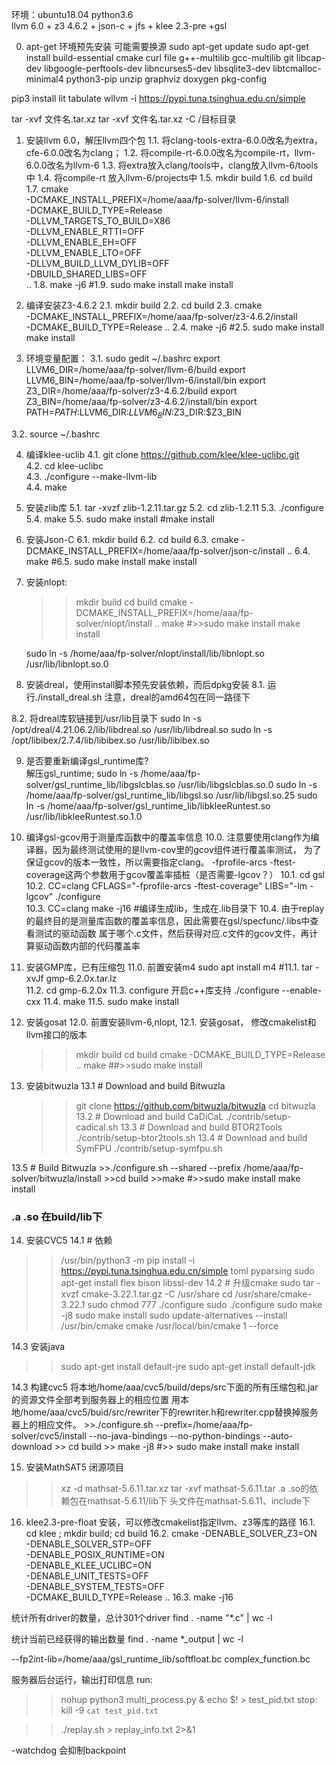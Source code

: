 环境：ubuntu18.04  python3.6    
llvm 6.0 + z3 4.6.2 + json-c + jfs + klee 2.3-pre +gsl

0. apt-get 环境预先安装
  可能需要换源
  sudo apt-get update
  sudo apt-get install build-essential cmake curl file g++-multilib gcc-multilib git libcap-dev libgoogle-perftools-dev libncurses5-dev libsqlite3-dev libtcmalloc-minimal4 python3-pip unzip graphviz doxygen pkg-config

  pip3 install lit tabulate wllvm -i https://pypi.tuna.tsinghua.edu.cn/simple


tar -xvf 文件名.tar.xz
tar -xvf 文件名.tar.xz -C /目标目录

1. 安装llvm 6.0，解压llvm四个包
  1.1. 将clang-tools-extra-6.0.0改名为extra，cfe-6.0.0改名为clang；
  1.2. 将compile-rt-6.0.0改名为compile-rt，llvm-6.0.0改名为llvm-6
  1.3. 将extra放入clang/tools中，clang放入llvm-6/tools中
  1.4. 将compile-rt 放入llvm-6/projects中
  1.5. mkdir build
  1.6. cd build
  1.7. cmake \
         -DCMAKE_INSTALL_PREFIX=/home/aaa/fp-solver/llvm-6/install \
         -DCMAKE_BUILD_TYPE=Release \
         -DLLVM_TARGETS_TO_BUILD=X86 \
         -DLLVM_ENABLE_RTTI=OFF \
         -DLLVM_ENABLE_EH=OFF \
         -DLLVM_ENABLE_LTO=OFF \
         -DLLVM_BUILD_LLVM_DYLIB=OFF \
         -DBUILD_SHARED_LIBS=OFF \
         ..
  1.8. make -j6
  #1.9. sudo make install
   make install


2. 编译安装Z3-4.6.2
  2.1. mkdir build
  2.2. cd build 
  2.3. cmake \
        -DCMAKE_INSTALL_PREFIX=/home/aaa/fp-solver/z3-4.6.2/install \
        -DCMAKE_BUILD_TYPE=Release   ..
  2.4. make -j6
  #2.5. sudo make install
  make install


3. 环境变量配置：
  3.1. sudo gedit ~/.bashrc
    export LLVM6_DIR=/home/aaa/fp-solver/llvm-6/build
    export LLVM6_BIN=/home/aaa/fp-solver/llvm-6/install/bin
    export Z3_DIR=/home/aaa/fp-solver/z3-4.6.2/build
    export Z3_BIN=/home/aaa/fp-solver/z3-4.6.2/install/bin
    export PATH=$PATH:$LLVM6_DIR:$LLVM6_BIN:$Z3_DIR:$Z3_BIN

  3.2. source ~/.bashrc


4. 编译klee-uclib
   4.1. git clone https://github.com/klee/klee-uclibc.git  
   4.2. cd klee-uclibc  
   4.3. ./configure --make-llvm-lib   
   4.4. make


5. 安装zlib库
   5.1. tar -xvzf zlib-1.2.11.tar.gz
   5.2. cd zlib-1.2.11
   5.3. ./configure
   5.4. make
   5.5. sudo make install
   #make install


6. 安装Json-C
   6.1. mkdir build
   6.2. cd build
   6.3. cmake -DCMAKE_INSTALL_PREFIX=/home/aaa/fp-solver/json-c/install ..
   6.4. make
   #6.5. sudo make install
   make install

7. 安装nlopt:
     >>mkdir build
     >>cd build
     >>cmake -DCMAKE_INSTALL_PREFIX=/home/aaa/fp-solver/nlopt/install ..
     >>make
     #>>sudo make install 
     make install

    sudo ln -s /home/aaa/fp-solver/nlopt/install/lib/libnlopt.so /usr/lib/libnlopt.so.0

8. 安装dreal，使用install脚本预先安装依赖，而后dpkg安装
  8.1. 运行./install_dreal.sh  注意，dreal的amd64包在同一路径下

  8.2. 将dreal库软链接到/usr/lib目录下
    sudo ln -s /opt/dreal/4.21.06.2/lib/libdreal.so /usr/lib/libdreal.so
    sudo ln -s /opt/libibex/2.7.4/lib/libibex.so /usr/lib/libibex.so


9. 是否要重新编译gsl_runtime库?  
  解压gsl_runtime;
  sudo ln -s /home/aaa/fp-solver/gsl_runtime_lib/libgslcblas.so /usr/lib/libgslcblas.so.0
  sudo ln -s /home/aaa/fp-solver/gsl_runtime_lib/libgsl.so /usr/lib/libgsl.so.25
  sudo ln -s /home/aaa/fp-solver/gsl_runtime_lib/libkleeRuntest.so /usr/lib/libkleeRuntest.so.1.0


10. 编译gsl-gcov用于测量库函数中的覆盖率信息
   10.0. 注意要使用clang作为编译器，因为最终测试使用的是llvm-cov里的gcov组件进行覆盖率测试，
       为了保证gcov的版本一致性，所以需要指定clang。
       -fprofile-arcs -ftest-coverage这两个参数用于gcov覆盖率插桩（是否需要-lgcov？）
   10.1. cd gsl
   10.2. CC=clang   CFLAGS="-fprofile-arcs -ftest-coverage"  LIBS="-lm -lgcov"   ./configure    
   10.3. CC=clang make -j16   #编译生成lib，生成在.lib目录下
   10.4. 由于replay的最终目的是测量库函数的覆盖率信息，因此需要在gsl/specfunc/.libs中查看测试的驱动函数
       属于哪个.c文件，然后获得对应.c文件的gcov文件，再计算驱动函数内部的代码覆盖率


11. 安装GMP库，已有压缩包
  11.0. 前置安装m4
      sudo apt install m4
  #11.1. tar -xvJf gmp-6.2.0x.tar.lz  
  11.2. cd gmp-6.2.0x
  11.3. configure 开启c++库支持
      ./configure --enable-cxx 
  11.4. make
  11.5. sudo make install


12. 安装gosat
  12.0. 前置安装llvm-6,nlopt,
  12.1. 安装gosat， 修改cmakelist和llvm接口的版本
     >>mkdir build
     >>cd build
     >>cmake -DCMAKE_BUILD_TYPE=Release ..
     >>make
     ##>>sudo make install


13. 安装bitwuzla
  13.1 # Download and build Bitwuzla
    >>git clone https://github.com/bitwuzla/bitwuzla
    >>cd bitwuzla
  13.2 # Download and build CaDiCaL
    >>./contrib/setup-cadical.sh
  13.3 # Download and build BTOR2Tools
    >>./contrib/setup-btor2tools.sh
  13.4 # Download and build SymFPU
    >>./contrib/setup-symfpu.sh

  13.5 # Build Bitwuzla
    >>./configure.sh --shared --prefix /home/aaa/fp-solver/bitwuzla/install
    >>cd build
    >>make
    #>>sudo make install
    make install

   ### .a  .so 在build/lib下


14. 安装CVC5
  14.1 # 依赖
  >>/usr/bin/python3 -m pip install -i https://pypi.tuna.tsinghua.edu.cn/simple toml pyparsing
  >>sudo apt-get install flex bison libssl-dev
  14.2 # 升级cmake
  >>sudo tar -xvzf cmake-3.22.1.tar.gz -C /usr/share
  >>cd /usr/share/cmake-3.22.1
  >>sudo chmod 777 ./configure
  >>sudo ./configure
  >>sudo make -j8
  >>sudo make install
  >>sudo update-alternatives --install /usr/bin/cmake cmake /usr/local/bin/cmake 1 --force

  14.3 安装java
   >> sudo apt-get install default-jre
   >> sudo apt-get install default-jdk
  
  14.3 构建cvc5
    将本地/home/aaa/cvc5/build/deps/src下面的所有压缩包和.jar的资源文件全部考到服务器上的相应位置
    用本地/home/aaa/cvc5/buid/src/rewriter下的rewriter.h和rewriter.cpp替换掉服务器上的相应文件。
    >>./configure.sh --prefix=/home/aaa/fp-solver/cvc5/install --no-java-bindings --no-python-bindings --auto-download
    >> cd build
    >> make -j8
    #>> sudo make install
    make install

15. 安装MathSAT5 闭源项目
  >>xz -d mathsat-5.6.11.tar.xz
  >>tar -xvf mathsat-5.6.11.tar
  .a .so的依赖包在mathsat-5.6.11/lib下
  头文件在mathsat-5.6.11、include下


16. klee2.3-pre-float 安装，可以修改cmakelist指定llvm、z3等库的路径
   16.1. cd klee ; mkdir build; cd build
   16.2. cmake -DENABLE_SOLVER_Z3=ON  \
       -DENABLE_SOLVER_STP=OFF \
       -DENABLE_POSIX_RUNTIME=ON \
       -DENABLE_KLEE_UCLIBC=ON \
       -DENABLE_UNIT_TESTS=OFF \
       -DENABLE_SYSTEM_TESTS=OFF \
       -DCMAKE_BUILD_TYPE=Release  ..
   16.3. make -j16





统计所有driver的数量，总计301个driver
find . -name "*.c" | wc -l

统计当前已经获得的输出数量
find . -name *_output | wc -l

--fp2int-lib=/home/aaa/gsl_runtime_lib/softfloat.bc
complex_function.bc


服务器后台运行，输出打印信息
run:
>>nohup python3 multi_process.py & echo $! > test_pid.txt
stop:
>>kill -9 `cat test_pid.txt`

>>./replay.sh > replay_info.txt 2>&1


-watchdog 会抑制backpoint
